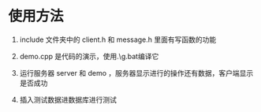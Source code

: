 # 使用方法

1. include 文件夹中的 client.h 和 message.h 里面有写函数的功能

2. demo.cpp 是代码的演示，使用.\g.bat编译它

3. 运行服务器 server 和 demo ，服务器显示进行的操作还有数据，客户端显示是否成功

4. 插入测试数据进数据库进行测试